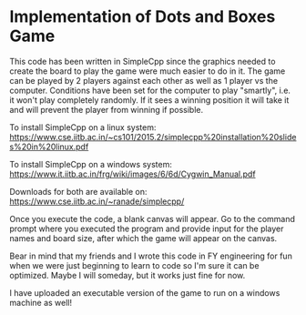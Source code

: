 # Implementation of Dots and Boxes Game
This code has been written in SimpleCpp since the graphics needed to create the board to play the game were much easier to do in it.
The game can be played by 2 players against each other as well as 1 player vs the computer. Conditions have been set for the computer to play "smartly", i.e. it won't play completely randomly. If it sees a winning position it will take it and will prevent the player from winning if possible.

To install SimpleCpp on a linux system: https://www.cse.iitb.ac.in/~cs101/2015.2/simplecpp%20installation%20slides%20in%20linux.pdf

To install SimpleCpp on a windows system: https://www.it.iitb.ac.in/frg/wiki/images/6/6d/Cygwin_Manual.pdf

Downloads for both are available on: https://www.cse.iitb.ac.in/~ranade/simplecpp/

Once you execute the code, a blank canvas will appear. Go to the command prompt where you executed the program and provide input for the player names and board size, after which the game will appear on the canvas.

Bear in mind that my friends and I wrote this code in FY engineering for fun when we were just beginning to learn to code so I'm sure it can be optimized. Maybe I will someday, but it works just fine for now. 

I have uploaded an executable version of the game to run on a windows machine as well!
